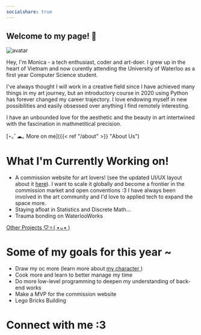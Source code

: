 ```yaml
---
socialshare: true
---
```


## Welcome to my page! 👋

<img class="avatar" src="/./assets/images/pfp.png" alt="avatar">

Hey, I'm Monica - a tech enthusiast, coder and art-doer. I grew up in the heart of Vietnam and now curently attending the University of Waterloo as a first year Computer Science student.

I've always thought I will work in a creative field since I have achieved many things in my art journey, but an introductory course in 2020 using Python has forever changed my career trajectory. I love endowing myself in new possibilities and easily obsessed over anything I find remotely interesting. 

I have an unbounded love for the aesthetic and the beauty in art intertwined with the fascination in mathmetitical precision.

<!-- Ever since the 2nd semester of grade 9, I work everyday after school in my family VR arcade. So for the little extra time-frame I have, I spent coding, learning maths and doing art freelance works. I have an inexplicable appreciation for aesthetics, whether it is a exquisite artwork or an elegantly written piece of code; they fascinate me unboundedly. -->

[⋆｡ﾟ☁︎｡ More on me]({{< ref "/about" >}} "About Us")
# What I'm Currently Working on!
- A commission website for art lovers! (see the updated UI/UX layout about it <a href="https://www.figma.com/file/W3Q1ryf0QVhqH3Z4Kh7HZm/Commission-Site-(client)?type=design&node-id=0%3A1&mode=design&t=ED7SsVcg4R2LXMbe-1"> here</a>). I want to scale it globally and become a 
frontier in the commission market and open conventions :3 I have always been involved in the art community and I'd love to applied tech to expand the space more.
- Staying afloat in Statistics and Discrete Math...
- Trauma bonding on WaterlooWorks

<a href="/projects"> Other Projects ♡✧( •⌄• )</a>

# Some of my goals for this year ~

- Draw my oc more (learn more about <a href="https://www.notion.so/monmon12/0209b1868ea141978235f9257c3e9154?pvs=4"> my character </a>)
- Cook more and learn to better manage my time
- Do more low-level programming to deepen my understanding of back-end works
- Make a MVP for the commission website
- Lego Bricks Building


# Connect with me :3


